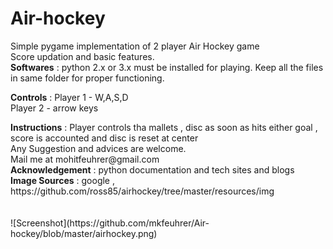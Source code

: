 # Air-hockey
Simple pygame implementation of 2 player Air Hockey game<br> 
Score updation and basic features.<br>
<b>Softwares</b> : python 2.x or 3.x must be installed for playing. Keep all the files in same folder for proper functioning.
<p><b>Controls</b> : Player 1 - W,A,S,D <br>
                     Player 2 - arrow keys</p>
<b>Instructions</b> : Player controls tha mallets , disc as soon as hits either goal , score is accounted and disc is reset at center<br> 
Any Suggestion and advices are welcome.<br>
Mail me at mohitfeuhrer@gmail.com <br>
<b>Acknowledgement</b> : python documentation and tech sites and blogs <br>
<b>Image Sources</b> : google , https://github.com/ross85/airhockey/tree/master/resources/img <br>
<br>
<br>![Screenshot](https://github.com/mkfeuhrer/Air-hockey/blob/master/airhockey.png)<br>
